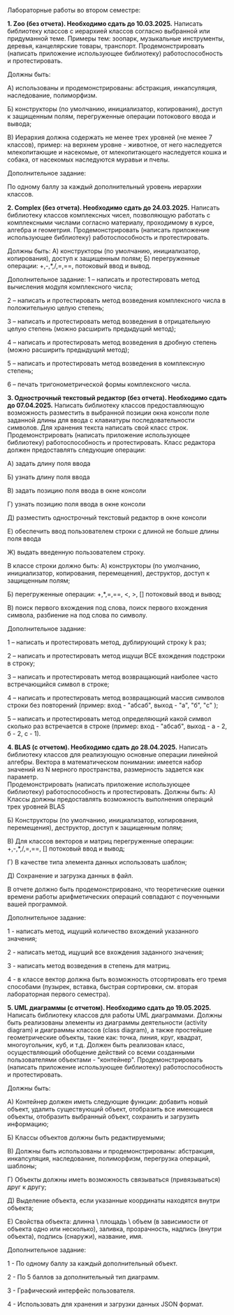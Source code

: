 Лабораторные работы во втором семестре:

**1. Zoo (без отчета). Необходимо сдать до 10.03.2025.** 
Написать библиотеку классов с иерархией классов согласно выбранной или придуманной теме. 
Примеры тем: зоопарк, музыкальные инструменты, деревья, канцелярские товары, транспорт.
Продемонстрировать (написать приложение использующее библиотеку) работоспособность и протестировать.

Должны быть: 

А) использованы и продемонстрированы: абстракция, инкапсуляция, наследование, полиморфизм.

Б) конструкторы (по умолчанию, инициализатор, копирования), доступ к защищенным полям, перегруженные операции потокового ввода и вывода;

В) Иерархия должна содержать не менее трех уровней (не менее 7 классов), пример: на верхнем уровне - животное, от него наследуется млекопитающие и насекомые, от млекопитающего наследуется кошка и собака, от насекомых наследуются муравьи и пчелы.

Дополнительное задание: 

По одному баллу за каждый дополнительный уровень иерархии классов.


**2. Complex (без отчета). Необходимо сдать до 24.03.2025.**
Написать библиотеку классов комплексных чисел, позволяющую работать с комплексными числами согласно материалу, проходимому в курсе, алгебра и геометрия. Продемонстрировать (написать приложение использующее библиотеку) работоспособность и протестировать.

Должны быть: 
А) конструкторы (по умолчанию, инициализатор, копирования), доступ к защищенным полям;
Б) перегруженные операции: +,-,*,/,=,==, потоковый ввод и вывод.

Дополнительное задание: 
1 – написать и протестировать метод вычисления модуля комплексного числа;

2 – написать и протестировать метод возведения комплексного числа в положительную целую степень;

3 – написать и протестировать метод возведения в отрицательную целую степень (можно расширить предыдущий метод);

4 – написать и протестировать метод возведения в дробную степень (можно расширить предыдущий метод);

5 – написать и протестировать метод возведения в комплексную степень;

6 – печать тригонометрической формы комплексного числа.

**3. Однострочный текстовый редактор (без отчета). Необходимо сдать до 07.04.2025.** 
Написать библиотеку классов предоставляющую возможность разместить в выбранной позиции окна консоли поле заданной длины для ввода с клавиатуры последовательности символов. Для хранения текста написать свой класс строк.
Продемонстрировать (написать приложение использующее библиотеку) работоспособность и протестировать.
Класс редактора должен предоставлять следующие операции: 

А) задать длину поля ввода 

Б) узнать длину поля ввода

В) задать позицию поля ввода в окне консоли

Г) узнать позицию поля ввода в окне консоли

Д) разместить однострочный текстовый редактор в окне консоли

Е) обеспечить ввод пользователем строки с длиной не больше длины поля ввода

Ж) выдать введенную пользователем строку.

В классе строки должно быть: 
А) конструкторы (по умолчанию, инициализатор, копирования, перемещения), деструктор, доступ к защищенным полям;

Б) перегруженные операции: +,*,=,==, <, >, []  потоковый ввод и вывод;

В) поиск первого вхождения под слова, поиск первого вхождения символа, разбиение на под слова по символу. 

Дополнительное задание: 

1 – написать и протестировать метод, дублирующий строку k раз;

2 – написать и протестировать метод ищущи ВСЕ вхождения подстроки в строку;

3 – написать и протестировать метод возвращающий наиболее часто встречающийся символ в строке;

4 – написать и протестировать метод возвращающий массив символов строки без повторений (пример: вход - "абсаб", выход - "а", "б", "с" );

5 – написать и протестировать метод определяющий какой символ сколько раз встречается в строке (пример: вход - "абсаб", выход - а - 2, б - 2, с - 1).


**4. BLAS (с отчетом). Необходимо сдать до 28.04.2025.** 
Написать библиотеку классов для реализующую основные операции линейной алгебры. 
Вектора в математическом понимании: имеется набор значений из N мерного пространства, размерность задается как параметр.  
Продемонстрировать (написать приложение использующее библиотеку) работоспособность и протестировать.
Должны быть:
А) Классы должны предоставлять возможность выполнения операций трех уровней BLAS

Б) Конструкторы (по умолчанию, инициализатор, копирования, перемещения), деструктор, доступ к защищенным полям;

В) Для классов векторов и матриц перегруженные операции: +,-,*,/,=,==, []  потоковый ввод и вывод;

Г) В качестве типа элемента данных использовать шаблон;

Д) Сохранение и загрузка данных в файл.


В отчете должно быть продемонстрировано, что теоретические оценки времени работы арифметических операций совпадают с поученными вашей программой. 

Дополнительное задание: 

1 - написать метод, ищущий количество вхождений указанного значения;

2 - написать метод, ищущий все вхождения заданного значения;

3 - написать метод возведения в степень для матриц.

4 - в классе вектор должна быть возможность отсортировать его тремя способами (пузырек, вставка, быстрая сортировки, см. вторая лабораторная первого семестра).

**5. UML диаграммы (с отчетом). Необходимо сдать до 19.05.2025.**
Написать библиотеку классов для работы UML диаграммами. 
Должны быть реализованы элементы из диаграммы деятельности (activity diagram) и диаграммы классов (class diagram), а также простейшие геометрические объекты, такие как: точка, линия, круг, квадрат, многоугольник, куб, и т.д.
Должен быть реализован класс, осуществляющий обобщение действий со всеми созданными пользователями объектами - "контейнер".
Продемонстрировать (написать приложение использующее библиотеку) работоспособность и протестировать.

Должны быть:

А) Контейнер должен иметь следующие функции: добавить новый объект, удалить существующий объект, отобразить все имеющиеся объекты, отобразить выбранный объект, сохранить и загрузить информацию;

Б) Классы объектов должны быть редактируемыми;

В) Должны быть использованы и продемонстрированы: абстракция, инкапсуляция, наследование, полиморфизм, перегрузка операций, шаблоны;

Г) Объекты должны иметь возможность связываться (привязываться) друг к другу;

Д) Выделение объекта, если указанные координаты находятся внутри объекта;

Е) Свойства объекта: длинна \ площадь \ объем (в зависимости от объекта одно или несколько), заливка, прозрачность, надпись (внутри объекта), подпись (снаружи), название, имя.

Дополнительное задание: 

1 - По одному баллу за каждый дополнительный объект.

2 - По 5 баллов за дополнительный тип диаграмм.

3 - Графический интерфейс пользователя.

4 - Использовать для хранения и загрузки данных JSON формат.

